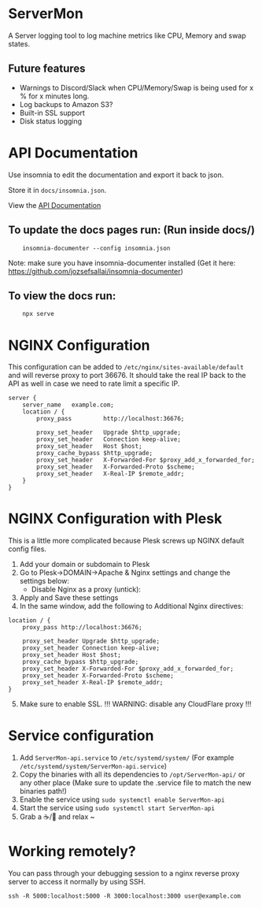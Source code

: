 # ServerMon

A Server logging tool to log machine metrics like CPU, Memory and swap states.

## Future features

 - Warnings to Discord/Slack when CPU/Memory/Swap is being used for x % for x minutes long.
 - Log backups to Amazon S3?
 - Built-in SSL support
 - Disk status logging

# API Documentation

Use insomnia to edit the documentation and export it back to json.

Store it in `docs/insomnia.json`.

View the [API Documentation](https://minty-media.github.io/ServerMon-api)

## To update the docs pages run: (Run inside docs/)
```
    insomnia-documenter --config insomnia.json
```
Note: make sure you have insomnia-documenter installed (Get it here: https://github.com/jozsefsallai/insomnia-documenter)

## To view the docs run:
```
    npx serve
```

# NGINX Configuration

This configuration can be added to `/etc/nginx/sites-available/default` and will reverse proxy to port 36676.
It should take the real IP back to the API as well in case we need to rate limit a specific IP.

```
server {
    server_name   example.com;
    location / {
        proxy_pass         http://localhost:36676;

        proxy_set_header   Upgrade $http_upgrade;
        proxy_set_header   Connection keep-alive;
        proxy_set_header   Host $host;
        proxy_cache_bypass $http_upgrade;
        proxy_set_header   X-Forwarded-For $proxy_add_x_forwarded_for;
        proxy_set_header   X-Forwarded-Proto $scheme;
        proxy_set_header   X-Real-IP $remote_addr;
    }
}
```

# NGINX Configuration with Plesk

This is a little more complicated because Plesk screws up NGINX default config files.

1. Add your domain or subdomain to Plesk
2. Go to Plesk->DOMAIN->Apache & Nginx settings and change the settings below:
   - Disable Nginx as a proxy (untick):
3. Apply and Save these settings
4. In the same window, add the following to Additional Nginx directives: 
```
location / {
    proxy_pass http://localhost:36676;

    proxy_set_header Upgrade $http_upgrade;
    proxy_set_header Connection keep-alive;
    proxy_set_header Host $host;
    proxy_cache_bypass $http_upgrade;
    proxy_set_header X-Forwarded-For $proxy_add_x_forwarded_for;
    proxy_set_header X-Forwarded-Proto $scheme;
    proxy_set_header X-Real-IP $remote_addr;
}
```

5. Make sure to enable SSL. !!! WARNING: disable any CloudFlare proxy !!!

# Service configuration

1. Add `ServerMon-api.service` to `/etc/systemd/system/` (For example `/etc/systemd/system/ServerMon-api.service`)
2. Copy the binaries with all its dependencies to `/opt/ServerMon-api/` or any other place (Make sure to update the .service file to match the new binaries path!)
3. Enable the service using `sudo systemctl enable ServerMon-api`
4. Start the service using `sudo systemctl start ServerMon-api`
5. Grab a :coffee:/:tea: and relax ~

# Working remotely?

You can pass through your debugging session to a nginx reverse proxy server to access it normally by using SSH.

```
ssh -R 5000:localhost:5000 -R 3000:localhost:3000 user@example.com

```